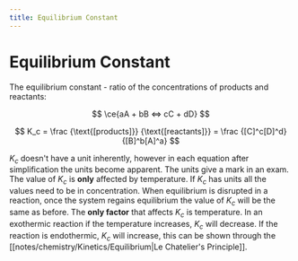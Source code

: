 ```yaml
---
title: Equilibrium Constant
---
```

# Equilibrium Constant

The equilibrium constant - ratio of the concentrations of products and reactants:


$$
\ce{aA + bB <=> cC + dD}
$$

$$
K_c = \frac {\text{[products]}} {\text{[reactants]}} = \frac {[C]^c[D]^d} {[B]^b[A]^a}
$$

$K_c$ doesn't have a unit inherently, however in each equation after simplification the units become apparent. The units give a mark in an exam. The value of $K_c$ is **only** affected by temperature. If $K_c$ has units all the values need to be in concentration. When equilibrium is disrupted in a reaction, once the system regains equilibrium the value of $K_{c}$ will be the same as before. The **only factor** that affects $K_{c}$ is temperature. In an exothermic reaction if the temperature increases, $K_{c}$ will decrease. If the reaction is endothermic, $K_{c}$ will increase, this can be shown through the [[notes/chemistry/Kinetics/Equilibrium|Le Chatelier's Principle]]. 

